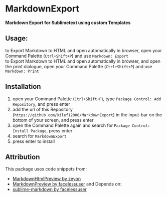 # MarkdownExport
**Markdown Export for Sublimetext using custom Templates**

## Usage:
to Export Markdown to HTML and open automatically in browser, open your Command Palette (`Ctrl+Shift+P`) and use `Markdown: Export`  
to Export Markdown to HTML and open automatically in browser, and open the print dialogue, open your Command Palette (`Ctrl+Shift+P`) and use `Markdown: Print`  

## Installation
1. open your Command Palette (`Ctrl+Shift+P`), type `Package Control: Add Repository`, and press enter
2. add the url of this Repository (`https://github.com/Xilef12000/MarkdownExport`) in the input-bar on the bottom of your screen, and press enter
3. open the Command Palette again and search for `Package Control: Install Package`, press enter
4. search for `MarkdownExport`
5. press enter to install

## Attribution
This package uses code snippets from:
- [MarkdownHtmlPreview by zeyon](https://github.com/zeyon/MarkdownHtmlPreview)
- [MarkdownPreview by facelessuser](https://github.com/facelessuser/MarkdownPreview)
and Depends on:
- [sublime-markdown by facelessuser](https://github.com/facelessuser/sublime-markdown)